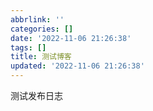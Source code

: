 ```yaml
---
abbrlink: ''
categories: []
date: '2022-11-06 21:26:38'
tags: []
title: 测试博客
updated: '2022-11-06 21:26:38'
---
```

测试发布日志
